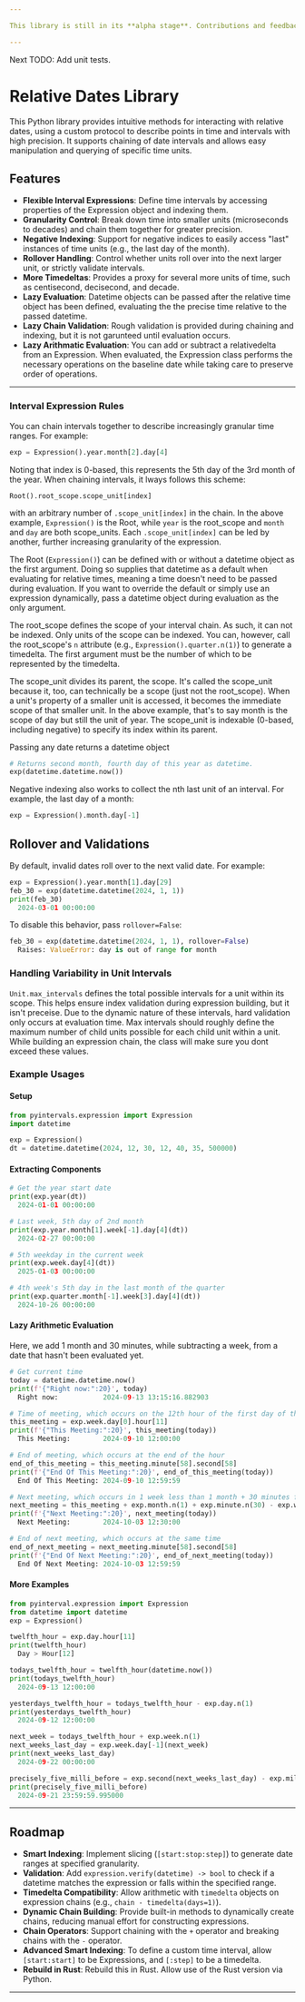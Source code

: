 ```yaml
---

This library is still in its **alpha stage**. Contributions and feedback are welcome.

---
```


Next TODO: Add unit tests.

# Relative Dates Library

This Python library provides intuitive methods for interacting with relative dates, using a custom protocol to describe points in time and intervals with high precision. It supports chaining of date intervals and allows easy manipulation and querying of specific time units.

## Features

- **Flexible Interval Expressions**: Define time intervals by accessing properties of the Expression object and indexing them.
- **Granularity Control**: Break down time into smaller units (microseconds to decades) and chain them together for greater precision.
- **Negative Indexing**: Support for negative indices to easily access "last" instances of time units (e.g., the last day of the month).
- **Rollover Handling**: Control whether units roll over into the next larger unit, or strictly validate intervals.
- **More Timedeltas**: Provides a proxy for several more units of time, such as centisecond, decisecond, and decade.
- **Lazy Evaluation**: Datetime objects can be passed after the relative time object has been defined, evaluating the the precise time relative to the passed datetime.
- **Lazy Chain Validation**: Rough validation is provided during chaining and indexing, but it is not garunteed until evaluation occurs.
- **Lazy Arithmatic Evaluation**: You can add or subtract a relativedelta from an Expression. When evaluated, the Expression class performs the necessary operations on the baseline date while taking care to preserve order of operations.

---

### Interval Expression Rules

You can chain intervals together to describe increasingly granular time ranges. For example:

```python
exp = Expression().year.month[2].day[4]
```

Noting that index is 0-based, this represents the 5th day of the 3rd month of the year. When chaining intervals, it lways follows this scheme:

   `Root().root_scope.scope_unit[index]`

with an arbitrary number of `.scope_unit[index]` in the chain. In the above example, `Expression()` is the Root, while `year` is the root_scope and `month` and `day` are both scope_units.
Each `.scope_unit[index]` can be led by another, further increasing granularity of the expression.

The Root (`Expression()`) can be defined with or without a datetime object as the first argument. Doing so supplies that datetime as a default when evaluating for relative times, meaning a time doesn't need to be passed during evaluation. If you want to override the default or simply use an expression dynamically, pass a datetime object during evaluation as the only argument.

The root_scope defines the scope of your interval chain. As such, it can not be indexed. Only units of the scope can be indexed. You can, however, call the root_scope's `n` attribute (e.g., `Expression().quarter.n(1)`) to generate a timedelta. The first argument must be the number of which to be represented by the timedelta.

The scope_unit divides its parent, the scope. It's called the scope_unit because it, too, can technically be a scope (just not the root_scope). When a unit's property of a smaller unit is accessed, it becomes the immediate scope of that smaller unit. In the above example, that's to say month is the scope of day but still the unit of year. The scope_unit is indexable (0-based, including negative) to specify its index within its parent.

Passing any date returns a datetime object
```python
# Returns second month, fourth day of this year as datetime.
exp(datetime.datetime.now())
```

Negative indexing also works to collect the nth last unit of an interval. For example, the last day of a month:
```python
exp = Expression().month.day[-1]
```

## Rollover and Validations

By default, invalid dates roll over to the next valid date. For example:

```python
exp = Expression().year.month[1].day[29]
feb_30 = exp(datetime.datetime(2024, 1, 1))
print(feb_30)
  2024-03-01 00:00:00
```

To disable this behavior, pass `rollover=False`:

```python
feb_30 = exp(datetime.datetime(2024, 1, 1), rollover=False)
  Raises: ValueError: day is out of range for month
```

### Handling Variability in Unit Intervals

`Unit.max_intervals` defines the total possible intervals for a unit within its scope. This helps ensure index validation during expression building, but it isn't preceise. Due to the dynamic nature of these intervals, hard validation only occurs at evaluation time. Max intervals should roughly define the maximum number of child units possible for each child unit within a unit. While building an expression chain, the class will make sure you dont exceed these values.

### Example Usages

#### Setup

```python
from pyintervals.expression import Expression
import datetime

exp = Expression()
dt = datetime.datetime(2024, 12, 30, 12, 40, 35, 500000)
```

#### Extracting Components

```python
# Get the year start date
print(exp.year(dt))
  2024-01-01 00:00:00

# Last week, 5th day of 2nd month
print(exp.year.month[1].week[-1].day[4](dt))
  2024-02-27 00:00:00

# 5th weekday in the current week
print(exp.week.day[4](dt))
  2025-01-03 00:00:00

# 4th week's 5th day in the last month of the quarter
print(exp.quarter.month[-1].week[3].day[4](dt))
  2024-10-26 00:00:00
```

#### Lazy Arithmetic Evaluation

Here, we add 1 month and 30 minutes, while subtracting a week, from a date that hasn't been evaluated yet.

```python
# Get current time
today = datetime.datetime.now()
print(f'{"Right now:":20}', today)
  Right now:           2024-09-13 13:15:16.882903

# Time of meeting, which occurs on the 12th hour of the first day of the week
this_meeting = exp.week.day[0].hour[11]
print(f'{"This Meeting:":20}', this_meeting(today))
  This Meeting:        2024-09-10 12:00:00

# End of meeting, which occurs at the end of the hour
end_of_this_meeting = this_meeting.minute[58].second[58]
print(f'{"End Of This Meeting:":20}', end_of_this_meeting(today))
  End Of This Meeting: 2024-09-10 12:59:59

# Next meeting, which occurs in 1 week less than 1 month + 30 minutes from this meeting
next_meeting = this_meeting + exp.month.n(1) + exp.minute.n(30) - exp.week.n(1)
print(f'{"Next Meeting:":20}', next_meeting(today))
  Next Meeting:        2024-10-03 12:30:00

# End of next meeting, which occurs at the same time
end_of_next_meeting = next_meeting.minute[58].second[58]
print(f'{"End Of Next Meeting:":20}', end_of_next_meeting(today))
  End Of Next Meeting: 2024-10-03 12:59:59
```

#### More Examples

```python
from pyinterval.expression import Expression
from datetime import datetime
exp = Expression()

twelfth_hour = exp.day.hour[11]
print(twelfth_hour)
  Day > Hour[12]

todays_twelfth_hour = twelfth_hour(datetime.now())
print(todays_twelfth_hour)
  2024-09-13 12:00:00

yesterdays_twelfth_hour = todays_twelfth_hour - exp.day.n(1)
print(yesterdays_twelfth_hour)
  2024-09-12 12:00:00

next_week = todays_twelfth_hour + exp.week.n(1)
next_weeks_last_day = exp.week.day[-1](next_week)
print(next_weeks_last_day)
  2024-09-22 00:00:00

precisely_five_milli_before = exp.second(next_weeks_last_day) - exp.millisecond.n(5)
print(precisely_five_milli_before)
  2024-09-21 23:59:59.995000
```

---

## Roadmap

- **Smart Indexing**: Implement slicing (`[start:stop:step]`) to generate date ranges at specified granularity.
- **Validation**: Add `expression.verify(datetime) -> bool` to check if a datetime matches the expression or falls within the specified range.
- **Timedelta Compatibility**: Allow arithmetic with `timedelta` objects on expression chains (e.g., `chain - timedelta(days=1)`).
- **Dynamic Chain Building**: Provide built-in methods to dynamically create chains, reducing manual effort for constructing expressions.
- **Chain Operators**: Support chaining with the `+` operator and breaking chains with the `-` operator.
- **Advanced Smart Indexing**: To define a custom time interval, allow `[start:start]` to be Expressions, and `[:step]` to be a timedelta.
- **Rebuild in Rust**: Rebuild this in Rust. Allow use of the Rust version via Python.
---